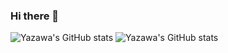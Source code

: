 ### Hi there 👋

![Yazawa's GitHub stats](https://github-readme-stats.vercel.app/api?username=YazawaKenichi&show_icons=true&theme=radical)
![Yazawa's GitHub stats](https://github-readme-stats.vercel.app/api?username=YazawaKenichia&show_icons=true)


<!--**YazawaKenichi/YazawaKenichi** is a ✨ _special_ ✨ repository because its `README.md` (this file) appears on your GitHub profile.

Here are some ideas to get you started:

- 🔭 I’m currently working on ...
- 🌱 I’m currently learning ...
- 👯 I’m looking to collaborate on ...
- 🤔 I’m looking for help with ...
- 💬 Ask me about ...
- 📫 How to reach me: ...
- 😄 Pronouns: ...
- ⚡ Fun fact: ...
-->
